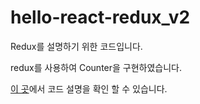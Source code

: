 # hello-react-redux_v2

Redux를 설명하기 위한 코드입니다.

redux를 사용하여 Counter을 구현하였습니다.

[이 곳](http://beomy.tistory.com/35#example_v2)에서 코드 설명을 확인 할 수 있습니다.